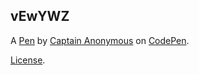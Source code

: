 vEwYWZ
------


A [Pen](http://codepen.io/anon/pen/vEwYWZ) by [Captain Anonymous](http://codepen.io/anon) on [CodePen](http://codepen.io/).

[License](http://codepen.io/anon/pen/vEwYWZ/license).